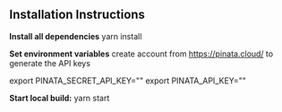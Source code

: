 ## Installation Instructions

**Install all dependencies**
yarn install

**Set environment variables**
create account from https://pinata.cloud/ to generate the API keys

export PINATA_SECRET_API_KEY="<INSERT KEY HERE>"
export PINATA_API_KEY="<INSERT KEY HERE>"

**Start local build:**
yarn start
